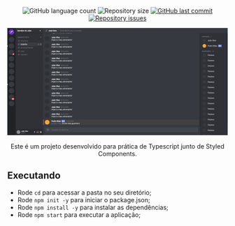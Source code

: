 <p align="center">
  <img alt="GitHub language count" src="https://img.shields.io/github/languages/count/joaosoarees/discord-clone">

  <img alt="Repository size" src="https://img.shields.io/github/repo-size/joaosoarees/discord-clone">
  
  <a href="https://github.com/joaosoarees/discord-clone/commits/master">
    <img alt="GitHub last commit" src="https://img.shields.io/github/last-commit/joaosoarees/discord-clone">
  </a>

  <a href="https://github.com/joaosoarees/discord-clone/issues">
    <img alt="Repository issues" src="https://img.shields.io/github/issues/joaosoarees/discord-clone">
  </a>

</p>

<img src=".app_images/home.PNG" />

<p align="center">
  Este é um projeto desenvolvido para prática de Typescript junto de Styled Components.
</p>

## Executando

- Rode `cd` para acessar a pasta no seu diretório;
- Rode `npm init -y` para iniciar o package.json;
- Rode `npm install -y` para instalar as dependências;
- Rode `npm start` para executar a aplicação;
